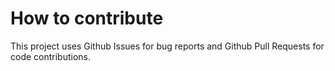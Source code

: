 How to contribute
=================

This project uses Github Issues for bug reports and Github Pull Requests for
code contributions.
